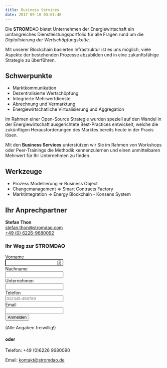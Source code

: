 ```yaml
---
title: Business Services
date: 2017-09-10 03:01:48
---
```

Die **STROM**DAO bietet Unternehmen der Energiewirtschaft ein umfangreiches Dienstleistungsportfolio für alle Fragen rund um die *Digitalisierung der Wertschöpfungskette*. 

Mit unserer Blockchain basierten Infrastruktur ist es uns möglich, viele Aspekte der bestehenden Prozesse abzubilden und in eine zukunftsfähige Strategie zu überführen.

## Schwerpunkte
- Marktkommunikation
- Dezentralisierte Wertschöpfung
- Integrierte Mehrwertdienste
- Abrechnung und Vermarktung
- Energiewirtschatliche Virtualisierung und Aggregation

Im Rahmen einer Open-Source Strategie wurden speziell auf den Wandel in der Energiewirtschaft ausgerichtete Best-Practices entwickelt, welche die zukünftigen Herausforderungen des Marktes bereits heute in der Praxis lösen.

Mit den **Business Services** unterstützen wir Sie im Rahmen von Workshops oder Peer-Trainings die Methodik kennenzulernen und einen unmittelbaren Mehrwert für Ihr Unternehmen zu finden.

## Werkzeuge
- Prozess Modellierung => Business Object
- Changemanagement  => Smart Contracts Factory
- Marktintegration => Energy Blockchain - Konsens System

## Ihr Anprechpartner

<HTML>
<div class="row">
<div class="col-md-6">
<img src="/assets/stefan_thon.png" alt=""Business Service - Stefan Thon">
</div>
<div class="col-md-6"><strong>Stefan Thon</strong><br/>
<a href="mailto:stefan.thon@stromdao.com">stefan.thon@stromdao.com</a><br/>
<a href="tel:+4962269680092">+49 (0) 6226-9680092</a>
</div>
</div>
</HTML>

### Ihr Weg zur **STROM**DAO
<html>
<form id="WebToLeadForm" action="https://stromdao.de/crm/index.php?entryPoint=WebToPersonCapture" method="POST" name="WebToLeadForm" class="form-horizontal">
<div class="form-group">
<label for="first_name" class="col-sm-4 control-label">Vorname</label>
<div class="col-sm-8">
<input type="text" class="form-control" id="first_name" name="first_name" placeholder="" style="background-image: url(&quot;data:image/png;base64,iVBORw0KGgoAAAANSUhEUgAAABAAAAAQCAYAAAAf8/9hAAABHklEQVQ4EaVTO26DQBD1ohQWaS2lg9JybZ+AK7hNwx2oIoVf4UPQ0Lj1FdKktevIpel8AKNUkDcWMxpgSaIEaTVv3sx7uztiTdu2s/98DywOw3Dued4Who/M2aIx5lZV1aEsy0+qiwHELyi+Ytl0PQ69SxAxkWIA4RMRTdNsKE59juMcuZd6xIAFeZ6fGCdJ8kY4y7KAuTRNGd7jyEBXsdOPE3a0QGPsniOnnYMO67LgSQN9T41F2QGrQRRFCwyzoIF2qyBuKKbcOgPXdVeY9rMWgNsjf9ccYesJhk3f5dYT1HX9gR0LLQR30TnjkUEcx2uIuS4RnI+aj6sJR0AM8AaumPaM/rRehyWhXqbFAA9kh3/8/NvHxAYGAsZ/il8IalkCLBfNVAAAAABJRU5ErkJggg==&quot;); background-repeat: no-repeat; background-attachment: scroll; background-size: 16px 18px; background-position: 98% 50%;">
</div>
</div>
<div class="form-group">
<label for="last_name" class="col-sm-4 control-label">Nachname</label>
<div class="col-sm-8">
<input type="text" class="form-control" id="last_name" name="last_name" placeholder="">
</div>
</div>
<div class="form-group">
<label for="account_name" class="col-sm-4 control-label">Unternehmen</label>
<div class="col-sm-8">
<input type="text" class="form-control" id="account_name" name="account_name" placeholder="">
</div>
</div>
<div class="form-group">
<label for="phone_work" class="col-sm-4 control-label">Telefon</label>
<div class="col-sm-8">
<input type="text" class="form-control" id="phone_work" name="phone_work" placeholder="012345-456789">
</div>
</div>
<div class="form-group">
<label for="email1" class="col-sm-4 control-label">Email</label>
<div class="col-sm-8">
<input type="email" class="form-control" id="email1" name="email1" placeholder="">
</div>
</div>
<div class="form-group">
<div class="col-sm-offset-4 col-sm-8">
<button type="submit" name="Submit" class="btn btn-danger">Anmelden</button>
</div>
</div>
<input name="portal_app" id="portal_app" type="hidden" value="qs_training">
<input name="campaign_id" id="campaign_id" type="hidden" value="f0ff27fe-2384-36ae-58fd-5a3a6847ca73">
<input name="assigned_user_id" id="assigned_user_id" type="hidden" value="1ca4aab1-1297-e170-c66b-59b531c5ad6e">
<input name="moduleDir" id="moduleDir" type="hidden" value="Leads">
</form>
</html>
(Alle Angaben freiwillig!)

#### oder
Telefon: +49 (0)6226 9680090

Email: kontakt@stromdao.de

